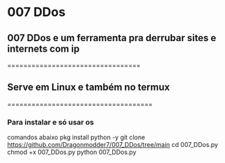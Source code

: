 # 007 DDos
## 007 DDos e um ferramenta pra derrubar sites e internets com ip
=================================
## Serve em Linux e também no termux
====================================
### Para instalar e só usar os 
comandos abaixo
pkg install python -y
git clone https://github.com/Dragonmodder7/007_DDos/tree/main
cd 007_DDos.py
chmod +x 007_DDos.py
python 007_DDos.py
